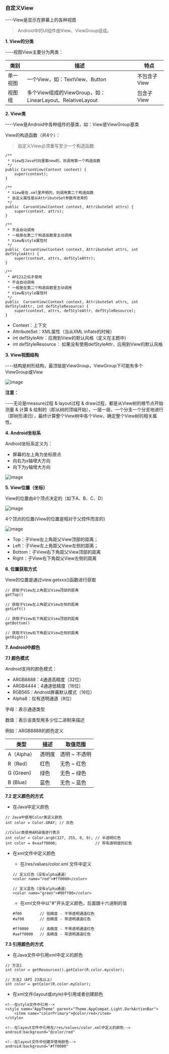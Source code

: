 ### 自定义View

----View是显示在屏幕上的各种视图

> Android中的UI组件由View、ViewGroup组成。

**1. View的分类**

----视图View主要分为两类：

类别 | 描述 | 特点
---|---|---
单一视图 | 一个View，如：TextView、Button | 不包含子View
视图组 | 多个View组成的ViewGroup，如：LinearLayout、RelativeLayout | 包含子View

**2. View类**

----View是Android中各种组件的基类，如：View是ViewGroup基类

View的构造函数（共4个）：

>自定义View必须重写至少一个构造函数

```
/**
 * View在Java代码里面new的，则调用第一个构造函数
 */
public CarsonView(Context context) {
    super(context);
}

/**
 * View是在.xml里声明的，则调用第二个构造函数
 * 自定义属性是从AttributeSet参数传进来的
 */
public  CarsonView(Context context, AttributeSet attrs) {
    super(context, attrs);
}

/**
 * 不会自动调用
 * 一般是在第二个构造函数里主动调用
 * View有style属性时
 */
public  CarsonView(Context context, AttributeSet attrs, int defStyleAttr) {
    super(context, attrs, defStyleAttr);
}

/**
 * API21之后才使用
 * 不会自动调用
 * 一般是在第二个构造函数里主动调用
 * View有style属性时
 */
public  CarsonView(Context context, AttributeSet attrs, int defStyleAttr, int defStyleResource) {
    super(context, attrs, defStyleAttr, defStyleResource);
}
```
- Context：上下文
- AttributeSet：XML属性（当从XML inflate的时候）
- int defStyleAttr：应用到View的默认风格（定义在主题中）
- int defStyleResource： 如果没有使用defStyleAttr，应用到View的默认风格

**3. View视图结构**

----结构是树形结构，最顶层是ViewGroup，ViewGroup下可能有多个ViewGroup或View

![image](https://note.youdao.com/favicon.ico)

**注意：**

----无论是measure过程 & layout过程 & draw过程，都是从View树的根节点开始测量 & 计算 & 绘制的（即从树的顶端开始），一层一层、一个分支一个分支地进行（即树形递归），最终计算整个View树中各个View，确定整个View树的相关属性。

**4. Android坐标系**

Android坐标系定义为：

- 屏幕的左上角为坐标原点
- 向右为x轴增大方向
- 向下为y轴增大方向

![image](https://note.youdao.com/favicon.ico)

**5. View位置（坐标）**

View的位置由4个顶点决定的（如下A、B、C、D）

![image](https://note.youdao.com/favicon.ico)

4个顶点的位置(View的位置是相对于父控件而言的)

![image](https://note.youdao.com/favicon.ico)

- Top：子View左上角距父View顶部的距离；
- Left：子View左上角距父View左侧的距离；
- Bottom：子View右下角距父View顶部的距离
- Right：子View右下角距父View左侧的距离

**6. 位置获取方式**

View的位置是通过view.getxxx()函数进行获取
```
// 获取子View左上角距父View顶部的距离
getTop()    

// 获取子View左上角距父View左侧的距离
getLeft()   

// 获取子View右下角距父View顶部的距离
getBottom() 

// 获取子View右下角距父View左侧的距离
getRight()  
```

**7. Android中颜色**

**7.1 颜色模式**

Android支持的颜色模式：

- ARGB8888：4通道高精度（32位）
- ARGB4444：4通道低精度（16位）
- RGB565：Android屏幕默认模式（16位）
- Alpha8：仅有透明通道（8位）

字母：表示通道类型

数值：表示该类型用多少位二进制来描述

例如：ARGB8888的颜色定义

类型 | 描述 | 取值范围
---|---|---
A（Alpha）| 透明度 | 透明 ~ 不透明
R（Red）| 红色 | 无色 ~ 红色
G (Green) | 绿色 | 无色 ~ 绿色
B (Blue) | 蓝色 | 无色 ~ 蓝色

**7.2 定义颜色的方式**

- 在Java中定义颜色
```
// Java中使用Color类定义颜色
int color = Color.GRAY; // 灰色

//Color类使用ARGB值进行表示
int color = Color.argb(127, 255, 0, 0); // 半透明红色
int color = 0xaaff0000;                 // 带有透明度的红色
```

- 在xml文件中定义颜色

    - 在/res/values/color.xml 文件中定义
    ```
    // 定义红色（没有alpha通道）
    <color name="red">#ff0000</color>
    
    // 定义蓝色（没有alpha通道）
    <color name="green">#00ff00</color>
    ```

    - 在xml文件中以"#"开头定义颜色，后面跟十六进制的值
    ```
    #f00        // 低精度 - 不带透明通道红色
    #af00       // 低精度 - 带透明通道红色

    #ff0000     // 高精度 - 不带透明通道红色
    #aaff0000   // 高精度 - 带透明通道红色
    ```

**7.3 引用颜色的方式**

- 在Java文件中引用xml中定义的颜色
```
// 方法1
int color = getResources().getColor(R.color.mycolor);

// 方法2（API 23及以上）
int color = getColor(R.color.myColor);   
```

- 在xml文件(layout或style)中引用或者创建颜色
```
<!--在style文件中引用-->
<style name="AppTheme" parent="Theme.AppCompat.Light.DarkActionBar">
    <item name="colorPrimary">@color/red</item>
</style>

<!--在layout文件中引用在/res/values/color.xml中定义的颜色-->
android:background="@color/red"     

<!--在layout文件中创建并使用颜色-->
android:background="#ff0000"  
```
